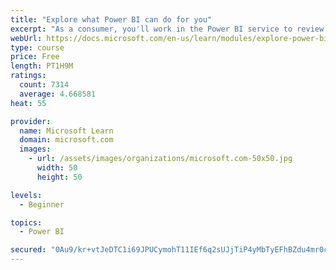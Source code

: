 ```yaml
---
title: "Explore what Power BI can do for you"
excerpt: "As a consumer, you'll work in the Power BI service to review and interact with content that has been shared with you. This module provides the foundational information that you need to work effectively in the Power BI service."
webUrl: https://docs.microsoft.com/en-us/learn/modules/explore-power-bi-service/
type: course
price: Free
length: PT1H9M
ratings:
  count: 7314
  average: 4.668581
heat: 55

provider:
  name: Microsoft Learn
  domain: microsoft.com
  images:
    - url: /assets/images/organizations/microsoft.com-50x50.jpg
      width: 50
      height: 50

levels:
  - Beginner

topics:
  - Power BI

secured: "0Au9/kr+vtJeDTC1i69JPUCymohT11IEf6q2sUJjTiP4yMbTyEFhBZdu4mr0cYtESztAK8u9XTqrp7Zs7SZ+HVlLVtnsH+3u9RF5suQikop6GbmJlT9WmZyku6BfSr/oMsju5H81NR+YXuyhkCnW+eR5cQoRQark72qBnzCu8Fv5JycxKi+xi2whbjPImMwG6H2WHzIPXj4WTxh+uWjajXW2eT8npwXX2W0+s6AOoEmX9N6FYtEKdhUr1nBKrKKwA7pvQQflpSSn2P6Gt8GTAGzbq+x3/Lf4jqNREQWpyoDl+XTW9zDvrKjeH1qlOl4nLxLQurZmpv6Fp6cXkYep+3xxwph0PuJAzYv31emqQc5RjHUtCu2UZxmaYcEql63vw203aS02euVTzDrHQRzLFWqA+tz2gGdENb+mAEJz7LY=;9ZHxS1rdCFXWuNgu0mXBDQ=="
---
```


